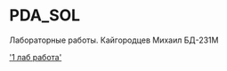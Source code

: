 # PDA_SOL
Лабораторные работы. Кайгородцев Михаил БД-231М

['1 лаб работа'](https://github.com/Moglaman/PDA_SOL/blob/main/Untitled0.ipynb)
